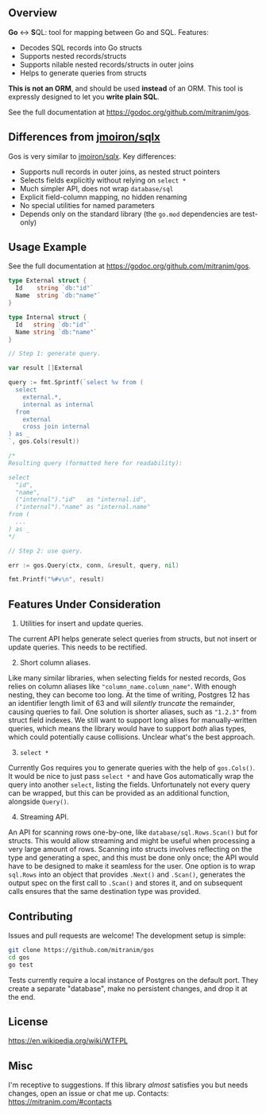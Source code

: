 ## Overview

**Go** ↔︎ **S**QL: tool for mapping between Go and SQL. Features:

* Decodes SQL records into Go structs
* Supports nested records/structs
* Supports nilable nested records/structs in outer joins
* Helps to generate queries from structs

**This is not an ORM**, and should be used **instead** of an ORM. This tool is expressly designed to let you **write plain SQL**.

See the full documentation at https://godoc.org/github.com/mitranim/gos.

## Differences from [jmoiron/sqlx](https://github.com/jmoiron/sqlx)

Gos is very similar to [jmoiron/sqlx](https://github.com/jmoiron/sqlx). Key differences:

* Supports null records in outer joins, as nested struct pointers
* Selects fields explicitly without relying on `select *`
* Much simpler API, does not wrap `database/sql`
* Explicit field-column mapping, no hidden renaming
* No special utilities for named parameters
* Depends only on the standard library (the `go.mod` dependencies are test-only)

## Usage Example

See the full documentation at https://godoc.org/github.com/mitranim/gos.

```go
type External struct {
  Id    string `db:"id"`
  Name  string `db:"name"`
}

type Internal struct {
  Id   string `db:"id"`
  Name string `db:"name"`
}

// Step 1: generate query.

var result []External

query := fmt.Sprintf(`select %v from (
  select
    external.*,
    internal as internal
  from
    external
    cross join internal
) as _
`, gos.Cols(result))

/*
Resulting query (formatted here for readability):

select
  "id",
  "name",
  ("internal")."id"   as "internal.id",
  ("internal")."name" as "internal.name"
from (
  ...
) as _
*/

// Step 2: use query.

err := gos.Query(ctx, conn, &result, query, nil)

fmt.Printf("%#v\n", result)
```

## Features Under Consideration

1. Utilities for insert and update queries.

The current API helps generate select queries from structs, but not insert or update queries. This needs to be rectified.

2. Short column aliases.

Like many similar libraries, when selecting fields for nested records, Gos relies on column aliases like `"column_name.column_name"`. With enough nesting, they can become too long. At the time of writing, Postgres 12 has an identifier length limit of 63 and will _silently truncate_ the remainder, causing queries to fail. One solution is shorter aliases, such as `"1.2.3"` from struct field indexes. We still want to support long alises for manually-written queries, which means the library would have to support _both_ alias types, which could potentially cause collisions. Unclear what's the best approach.

3. `select *`

Currently Gos requires you to generate queries with the help of `gos.Cols()`. It would be nice to just pass `select *` and have Gos automatically wrap the query into another `select`, listing the fields. Unfortunately not every query can be wrapped, but this can be provided as an additional function, alongside `Query()`.

4. Streaming API.

An API for scanning rows one-by-one, like `database/sql.Rows.Scan()` but for structs. This would allow streaming and might be useful when processing a very large amount of rows. Scanning into structs involves reflecting on the type and generating a spec, and this must be done only once; the API would have to be designed to make it seamless for the user. One option is to wrap `sql.Rows` into an object that provides `.Next()` and `.Scan()`, generates the output spec on the first call to `.Scan()` and stores it, and on subsequent calls ensures that the same destination type was provided.

## Contributing

Issues and pull requests are welcome! The development setup is simple:

```sh
git clone https://github.com/mitranim/gos
cd gos
go test
```

Tests currently require a local instance of Postgres on the default port. They create a separate "database", make no persistent changes, and drop it at the end.

## License

https://en.wikipedia.org/wiki/WTFPL

## Misc

I'm receptive to suggestions. If this library _almost_ satisfies you but needs changes, open an issue or chat me up. Contacts: https://mitranim.com/#contacts
